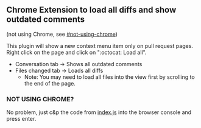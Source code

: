 ## Chrome Extension to load all diffs and show outdated comments
(not using Chrome, see [#not-using-chrome](https://github.com/robertpainsi/github-show-all-extension#not-using-chrome))

This plugin will show a new context menu item only on pull request pages. Right click on the page and click on ":octocat: Load all".

* Conversation tab → Shows all outdated comments
* Files changed tab → Loads all diffs
  * Note: You may need to load all files into the view first by scrolling to the end of the page.

### NOT USING CHROME?

No problem, just c&p the code from [index.js](https://raw.githubusercontent.com/robertpainsi/github-show-all-extension/master/index.js) into the browser console and press enter.
